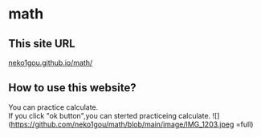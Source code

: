 # math
## This site URL
[neko1gou.github.io/math/](https://neko1gou.github.io/math)
## How to use this website?
You can practice calculate.  
If you click "ok button",you can sterted practiceing calculate.
![](https://github.com/neko1gou/math/blob/main/image/IMG_1203.jpeg =full)
